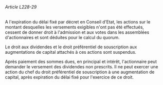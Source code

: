 ###### Article L228-29

A l'expiration du délai fixé par décret en Conseil d'Etat, les actions sur le montant desquelles les versements exigibles n'ont pas été effectués, cessent de donner droit à l'admission et aux votes dans les assemblées d'actionnaires et sont déduites pour le calcul du quorum.

Le droit aux dividendes et le droit préférentiel de souscription aux augmentations de capital attachés à ces actions sont suspendus.

Après paiement des sommes dues, en principal et intérêt, l'actionnaire peut demander le versement des dividendes non prescrits. Il ne peut exercer une action du chef du droit préférentiel de souscription à une augmentation de capital, après expiration du délai fixé pour l'exercice de ce droit.

